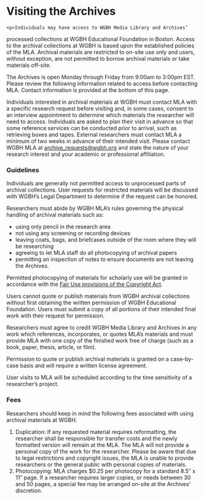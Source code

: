 # Visiting the Archives

    <p>Individuals may have access to WGBH Media Library and Archives’ 
processed collections at WGBH Educational Foundation in Boston. Access to the 
archival collections at WGBH is based upon the established policies of the MLA. 
Archival materials are restricted to on-site use only and users, without 
exception, are not permitted to borrow archival materials or take materials 
off-site.</p>
    <p>The Archives is open Monday through Friday from 9:00am to 3:00pm EST. 
Please review the following information related to access before contacting 
MLA. Contact information is provided at the bottom of this page.</p>
    <p>Individuals interested in archival materials at WGBH must contact MLA 
with a specific research request before visiting and, in some cases, consent to 
an interview appointment to determine which materials the researcher will need 
to access. Individuals are asked to plan their visit in advance so that some 
reference services can be conducted prior to arrival, such as retrieving boxes 
and tapes. External researchers must contact MLA a minimum of two weeks in 
advance of their intended visit. Please contact WGBH MLA at <a 
href="mailto:archive_requests@wgbh.org">archive_requests@wgbh.org</a> and state 
the nature of your research interest and your academic or professional 
affiliation.</p>
    <h3>Guidelines</h3>
    <p>Individuals are generally not permitted access to unprocessed parts of 
archival collections. User requests for restricted materials will be discussed 
with WGBH’s Legal Department to determine if the request can be honored.</p>
    <p>Researchers must abide by WGBH MLA’s rules governing the physical 
handling of archival materials such as:</p>
    <ul>
      <li>using only pencil in the research area</li>
      <li>not using any screening or recording devices</li>
      <li>leaving coats, bags, and briefcases outside of the room where they 
will be researching</li>
      <li>agreeing to let MLA staff do all photocopying of archival papers</li>
      <li>permitting an inspection of notes to ensure documents are not leaving 
the Archives.</li>
    </ul>
    <p>Permitted photocopying of materials for scholarly use will be granted in 
accordance with the <a target="_blank" 
href="http://www.copyright.gov/title17/92chap1.html#107">Fair Use provisions of 
the Copyright Act</a>.</p>
    <p>Users cannot quote or publish materials from WGBH archival collections 
without first obtaining the written permission of WGBH Educational Foundation. 
Users must submit a copy of all portions of their intended final work with 
their request for permission.</p>
    <p>Researchers must agree to credit WGBH Media Library and Archives in any 
work which references, incorporates, or quotes MLA’s materials and must provide 
MLA with one copy of the finished work free of charge (such as a book, paper, 
thesis, article, or film).</p>
    <p>Permission to quote or publish archival materials is granted on a 
case-by-case basis and will require a written license agreement.</p>
    <p>User visits to MLA will be scheduled according to the time sensitivity 
of a researcher’s project.</p>
    <h3>Fees</h3>
    <p>Researchers should keep in mind the following fees associated with using 
archival materials at WGBH.</p>
    <ol>
      <li>Duplication: If any requested material requires reformatting, the 
researcher shall be responsible for transfer costs and the newly formatted 
version will remain at the MLA.  The MLA will not provide a personal copy of 
the work for the researcher.  Please be aware that due to legal restrictions 
and copyright issues, the MLA is unable  to provide researchers or the general 
public with personal copies of materials.</li>
      <li>Photocopying: MLA charges $0.25 per photocopy for a standard 8.5″ x 
11″ page. If a researcher requires larger copies, or needs between 30 and 50 
pages, a special fee may be arranged on-site at the Archives’ discretion.</li>
    </ol>
